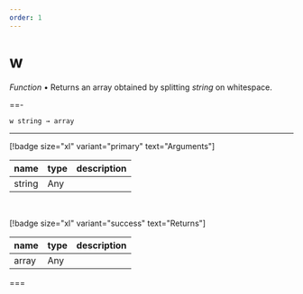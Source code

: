 ```yaml
---
order: 1
---
```

# w

_Function_ &bull; Returns an array obtained by splitting _string_ on whitespace.


==- <pre><code>w string &rarr; array</code></pre>
<hr>

[!badge size="xl" variant="primary" text="Arguments"]

| name | type | description |
|------|------|-------------|
|string|Any||

<br>

[!badge size="xl" variant="success" text="Returns"]

| name | type | description |
|------|------|-------------|
|array|Any||



===




